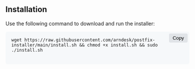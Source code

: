 ## Installation

Use the following command to download and run the installer:

<pre class="command-container">
<code>wget https://raw.githubusercontent.com/arndesk/postfix-installer/main/install.sh && chmod +x install.sh && sudo ./install.sh</code>
<button class="copy-button" onclick="navigator.clipboard.writeText('wget https://raw.githubusercontent.com/arndesk/postfix-installer/main/install.sh && chmod +x install.sh && sudo ./install.sh')">Copy</button>
</pre>

<style>
.command-container {
  position: relative;
  background-color: #f6f8fa;
  border-radius: 6px;
  padding: 16px;
  padding-right: 60px;
  overflow-x: auto;
}

.copy-button {
  position: absolute;
  top: 5px;
  right: 5px;
  padding: 5px 10px;
  background-color: #e1e4e8;
  border: none;
  border-radius: 4px;
  cursor: pointer;
}

.copy-button:hover {
  background-color: #d1d5da;
}
</style>
